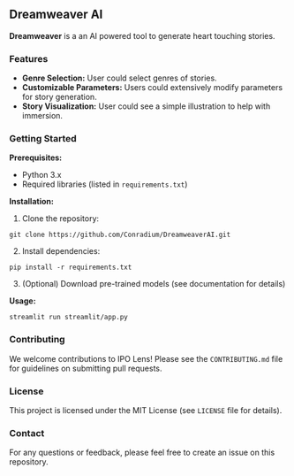 ## Dreamweaver AI

**Dreamweaver** is a an AI powered tool to generate heart touching stories.

### Features

* **Genre Selection:** User could select genres of stories.
* **Customizable Parameters:** Users could extensively modify parameters for story generation.
* **Story Visualization:**  User could see a simple illustration to help with immersion.

### Getting Started

**Prerequisites:**

* Python 3.x
* Required libraries (listed in `requirements.txt`)

**Installation:**

1. Clone the repository:

```
git clone https://github.com/Conradium/DreamweaverAI.git
```
2. Install dependencies:

```
pip install -r requirements.txt
```
3. (Optional) Download pre-trained models (see documentation for details)

**Usage:**

```
streamlit run streamlit/app.py
```


### Contributing

We welcome contributions to IPO Lens! Please see the `CONTRIBUTING.md` file for guidelines on submitting pull requests.

### License

This project is licensed under the MIT License (see `LICENSE` file for details).

### Contact

For any questions or feedback, please feel free to create an issue on this repository.



